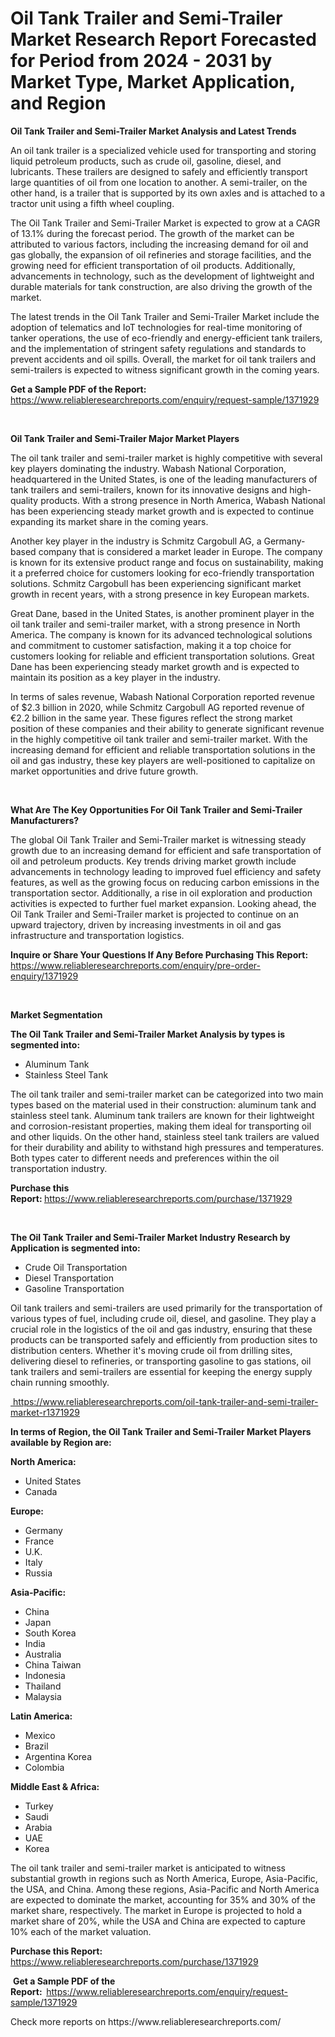<p><h1>Oil Tank Trailer and Semi-Trailer Market Research Report Forecasted for Period from 2024 -  2031 by Market Type, Market Application, and Region</h1></p><p><strong>Oil Tank Trailer and Semi-Trailer Market Analysis and Latest Trends</strong></p>
<p><p>An oil tank trailer is a specialized vehicle used for transporting and storing liquid petroleum products, such as crude oil, gasoline, diesel, and lubricants. These trailers are designed to safely and efficiently transport large quantities of oil from one location to another. A semi-trailer, on the other hand, is a trailer that is supported by its own axles and is attached to a tractor unit using a fifth wheel coupling.</p><p>The Oil Tank Trailer and Semi-Trailer Market is expected to grow at a CAGR of 13.1% during the forecast period. The growth of the market can be attributed to various factors, including the increasing demand for oil and gas globally, the expansion of oil refineries and storage facilities, and the growing need for efficient transportation of oil products. Additionally, advancements in technology, such as the development of lightweight and durable materials for tank construction, are also driving the growth of the market.</p><p>The latest trends in the Oil Tank Trailer and Semi-Trailer Market include the adoption of telematics and IoT technologies for real-time monitoring of tanker operations, the use of eco-friendly and energy-efficient tank trailers, and the implementation of stringent safety regulations and standards to prevent accidents and oil spills. Overall, the market for oil tank trailers and semi-trailers is expected to witness significant growth in the coming years.</p></p>
<p><strong>Get a Sample PDF of the Report:&nbsp;</strong> <a href="https://www.reliableresearchreports.com/enquiry/request-sample/1371929">https://www.reliableresearchreports.com/enquiry/request-sample/1371929</a></p>
<p>&nbsp;</p>
<p><strong>Oil Tank Trailer and Semi-Trailer Major Market Players</strong></p>
<p><p>The oil tank trailer and semi-trailer market is highly competitive with several key players dominating the industry. Wabash National Corporation, headquartered in the United States, is one of the leading manufacturers of tank trailers and semi-trailers, known for its innovative designs and high-quality products. With a strong presence in North America, Wabash National has been experiencing steady market growth and is expected to continue expanding its market share in the coming years.</p><p>Another key player in the industry is Schmitz Cargobull AG, a Germany-based company that is considered a market leader in Europe. The company is known for its extensive product range and focus on sustainability, making it a preferred choice for customers looking for eco-friendly transportation solutions. Schmitz Cargobull has been experiencing significant market growth in recent years, with a strong presence in key European markets.</p><p>Great Dane, based in the United States, is another prominent player in the oil tank trailer and semi-trailer market, with a strong presence in North America. The company is known for its advanced technological solutions and commitment to customer satisfaction, making it a top choice for customers looking for reliable and efficient transportation solutions. Great Dane has been experiencing steady market growth and is expected to maintain its position as a key player in the industry.</p><p>In terms of sales revenue, Wabash National Corporation reported revenue of $2.3 billion in 2020, while Schmitz Cargobull AG reported revenue of €2.2 billion in the same year. These figures reflect the strong market position of these companies and their ability to generate significant revenue in the highly competitive oil tank trailer and semi-trailer market. With the increasing demand for efficient and reliable transportation solutions in the oil and gas industry, these key players are well-positioned to capitalize on market opportunities and drive future growth.</p></p>
<p>&nbsp;</p>
<p><strong>What Are The Key Opportunities For Oil Tank Trailer and Semi-Trailer Manufacturers?</strong></p>
<p><p>The global Oil Tank Trailer and Semi-Trailer market is witnessing steady growth due to an increasing demand for efficient and safe transportation of oil and petroleum products. Key trends driving market growth include advancements in technology leading to improved fuel efficiency and safety features, as well as the growing focus on reducing carbon emissions in the transportation sector. Additionally, a rise in oil exploration and production activities is expected to further fuel market expansion. Looking ahead, the Oil Tank Trailer and Semi-Trailer market is projected to continue on an upward trajectory, driven by increasing investments in oil and gas infrastructure and transportation logistics.</p></p>
<p><strong>Inquire or Share Your Questions If Any Before Purchasing This Report:</strong> <a href="https://www.reliableresearchreports.com/enquiry/pre-order-enquiry/1371929">https://www.reliableresearchreports.com/enquiry/pre-order-enquiry/1371929</a></p>
<p>&nbsp;</p>
<p><strong>Market Segmentation</strong></p>
<p><strong>The Oil Tank Trailer and Semi-Trailer Market Analysis by types is segmented into:</strong></p>
<p><ul><li>Aluminum Tank</li><li>Stainless Steel Tank</li></ul></p>
<p><p>The oil tank trailer and semi-trailer market can be categorized into two main types based on the material used in their construction: aluminum tank and stainless steel tank. Aluminum tank trailers are known for their lightweight and corrosion-resistant properties, making them ideal for transporting oil and other liquids. On the other hand, stainless steel tank trailers are valued for their durability and ability to withstand high pressures and temperatures. Both types cater to different needs and preferences within the oil transportation industry.</p></p>
<p><strong>Purchase this Report:&nbsp;</strong><a href="https://www.reliableresearchreports.com/purchase/1371929">https://www.reliableresearchreports.com/purchase/1371929</a></p>
<p>&nbsp;</p>
<p><strong>The Oil Tank Trailer and Semi-Trailer Market Industry Research by Application is segmented into:</strong></p>
<p><ul><li>Crude Oil Transportation</li><li>Diesel Transportation</li><li>Gasoline Transportation</li></ul></p>
<p><p>Oil tank trailers and semi-trailers are used primarily for the transportation of various types of fuel, including crude oil, diesel, and gasoline. They play a crucial role in the logistics of the oil and gas industry, ensuring that these products can be transported safely and efficiently from production sites to distribution centers. Whether it's moving crude oil from drilling sites, delivering diesel to refineries, or transporting gasoline to gas stations, oil tank trailers and semi-trailers are essential for keeping the energy supply chain running smoothly.</p></p>
<p><a href="https://www.reliableresearchreports.com/oil-tank-trailer-and-semi-trailer-market-r1371929">&nbsp;https://www.reliableresearchreports.com/oil-tank-trailer-and-semi-trailer-market-r1371929</a></p>
<p><strong>In terms of Region, the Oil Tank Trailer and Semi-Trailer Market Players available by Region are:</strong></p>
<p>
    <p> <strong> North America: </strong>
        <ul>
            <li>United States</li>
            <li>Canada</li>
        </ul>
        </p> 
    <p> <strong> Europe: </strong>
        <ul>
            <li>Germany</li>
            <li>France</li>
            <li>U.K.</li>
            <li>Italy</li>
            <li>Russia</li>
        </ul>
        </p> 
    <p> <strong> Asia-Pacific: </strong>
        <ul>
            <li>China</li>
            <li>Japan</li>
            <li>South Korea</li>
            <li>India</li>
            <li>Australia</li>
            <li>China Taiwan</li>
            <li>Indonesia</li>
            <li>Thailand</li>
            <li>Malaysia</li>
        </ul>
        </p> 
    <p> <strong> Latin America: </strong>
        <ul>
            <li>Mexico</li>
            <li>Brazil</li>
            <li>Argentina Korea</li>
            <li>Colombia</li>
        </ul>
        </p> 
    <p> <strong> Middle East & Africa: </strong>
        <ul>
            <li>Turkey</li>
            <li>Saudi</li>
            <li>Arabia</li>
            <li>UAE</li>
            <li>Korea</li>
        </ul>
    </p>
    </p>
<p><p>The oil tank trailer and semi-trailer market is anticipated to witness substantial growth in regions such as North America, Europe, Asia-Pacific, the USA, and China. Among these regions, Asia-Pacific and North America are expected to dominate the market, accounting for 35% and 30% of the market share, respectively. The market in Europe is projected to hold a market share of 20%, while the USA and China are expected to capture 10% each of the market valuation.</p></p>
<p><strong>Purchase this Report: </strong><a href="https://www.reliableresearchreports.com/purchase/1371929">https://www.reliableresearchreports.com/purchase/1371929</a></p>
<p>&nbsp;<strong>Get a Sample PDF of the Report:&nbsp;&nbsp;</strong><a href="https://www.reliableresearchreports.com/enquiry/request-sample/1371929">https://www.reliableresearchreports.com/enquiry/request-sample/1371929</a></p>
<p><strong></strong></p>
<p>Check more reports on https://www.reliableresearchreports.com/</p>